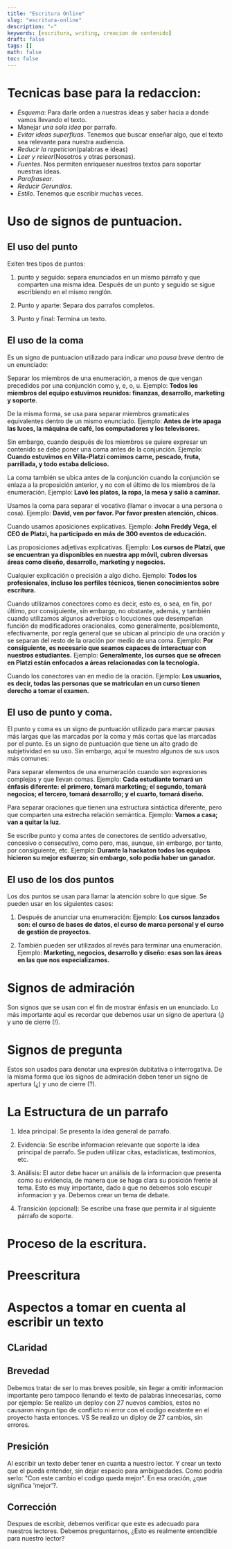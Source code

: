 ```yaml
---
title: "Escritura Online"
slug: "escritura-online"
description: "✍️"
keywords: [escritura, writing, creacion de contenido]
draft: false
tags: []
math: false
toc: false
---
```

# Tecnicas base para la redaccion:
- *Esquema*: Para darle orden a nuestras ideas y saber hacia a donde vamos llevando el texto.
- Manejar *una sola idea* por parrafo.
- *Evitar ideas superfluas*. Tenemos que buscar enseñar algo, que el texto sea relevante para nuestra audiencia.
- *Reducir la repeticion*(palabras e ideas)
- *Leer y releer*(Nosotros y otras personas).
- *Fuentes*. Nos permiten enriqueser nuestros textos para soportar nuestras ideas.
- *Parafrasear*.
- *Reducir Gerundios*.
- *Estilo*. Tenemos que escribir muchas veces.

# Uso de signos de puntuacion.

## El uso del punto
Exiten tres tipos de puntos:
1. punto y seguido: separa enunciados en un mismo párrafo y que comparten una misma idea. Después de un punto y seguido se sigue escribiendo en el mismo renglón.

2. Punto y aparte: Separa dos parrafos completos.

3. Punto y final: Termina un texto.

## El uso de la coma
Es un signo de puntuacion utilizado para indicar *una pausa breve* dentro de un enunciado:

Separar los miembros de una enumeración, a menos de que vengan precedidos por una conjunción como y, e, o, u.
Ejemplo: **Todos los miembros del equipo estuvimos reunidos: finanzas, desarrollo, marketing y soporte**.

De la misma forma, se usa para separar miembros gramaticales equivalentes dentro de un mismo enunciado.
Ejemplo: **Antes de irte apaga las luces, la máquina de café, los computadores y los televisores.**

Sin embargo, cuando después de los miembros se quiere expresar un contenido se debe poner una coma antes de la conjunción.
Ejemplo: **Cuando estuvimos en Villa-Platzi comimos carne, pescado, fruta, parrillada, y todo estaba delicioso.**

La coma también se ubica antes de la conjunción cuando la conjunción se enlaza a la proposición anterior, y no con el último de los miembros de la enumeración.
Ejemplo: **Lavó los platos, la ropa, la mesa y salió a caminar.**

Usamos la coma para separar el vocativo (llamar o invocar a una persona o cosa).
Ejemplo: **David, ven por favor.
Por favor presten atención, chicos.**

Cuando usamos aposiciones explicativas.
Ejemplo: **John Freddy Vega, el CEO de Platzi, ha participado en más de 300 eventos de educación.**

Las proposiciones adjetivas explicativas.
Ejemplo: **Los cursos de Platzi, que se encuentran ya disponibles en nuestra app móvil, cubren diversas áreas como diseño, desarrollo, marketing y negocios.**

Cualquier explicación o precisión a algo dicho.
Ejemplo: **Todos los profesionales, incluso los perfiles técnicos, tienen conocimientos sobre escritura.**

Cuando utilizamos conectores como es decir, esto es, o sea, en fin, por último, por consiguiente, sin embargo, no obstante, además, y también cuando utilizamos algunos adverbios o locuciones que desempeñan función de modificadores oracionales, como generalmente, posiblemente, efectivamente, por regla general que se ubican al principio de una oración y se separan del resto de la oración por medio de una coma.
Ejemplo: **Por consiguiente, es necesario que seamos capaces de interactuar con nuestros estudiantes.**
Ejemplo: **Generalmente, los cursos que se ofrecen en Platzi están enfocados a áreas relacionadas con la tecnología.**

Cuando los conectores van en medio de la oración.
Ejemplo: **Los usuarios, es decir, todas las personas que se matriculan en un curso tienen derecho a tomar el examen.**

## El uso de punto y coma.

El punto y coma es un signo de puntuación utilizado para marcar pausas más largas que las marcadas por la coma y más cortas que las marcadas por el punto. Es un signo de puntuación que tiene un alto grado de subjetividad en su uso. Sin embargo, aquí te muestro algunos de sus usos más comunes:

Para separar elementos de una enumeración cuando son expresiones complejas y que llevan comas.
Ejemplo: **Cada estudiante tomará un énfasis diferente: el primero, tomará marketing; el segundo, tomará negocios; el tercero, tomará desarrollo; y el cuarto, tomará diseño.**

Para separar oraciones que tienen una estructura sintáctica diferente, pero que comparten una estrecha relación semántica.
Ejemplo: **Vamos a casa; van a quitar la luz.**

Se escribe punto y coma antes de conectores de sentido adversativo, concesivo o consecutivo, como pero, mas, aunque, sin embargo, por tanto, por consiguiente, etc.
Ejemplo: **Durante la hackaton todos los equipos hicieron su mejor esfuerzo; sin embargo, solo podía haber un ganador.**

## El uso de los dos puntos

Los dos puntos se usan para llamar la atención sobre lo que sigue. Se pueden usar en los siguientes casos:

1. Después de anunciar una enumeración:
Ejemplo: **Los cursos lanzados son: el curso de bases de datos, el curso de marca personal y el curso de gestión de proyectos.**

2. También pueden ser utilizados al revés para terminar una enumeración.
Ejemplo: **Marketing, negocios, desarrollo y diseño: esas son las áreas en las que nos especializamos.**

# Signos de admiración

Son signos que se usan con el fin de mostrar énfasis en un enunciado. Lo más importante aquí es recordar que debemos usar un signo de apertura (¡) y uno de cierre (!).

# Signos de pregunta

Estos son usados para denotar una expresión dubitativa o interrogativa. De la misma forma que los signos de admiración deben tener un signo de apertura (¿) y uno de cierre (?).

# La Estructura de un parrafo

1. Idea principal: Se presenta la idea general de parrafo.

2. Evidencia: Se escribe informacion relevante que soporte la idea principal de parrafo. Se puden utilizar citas, estadísticas, testimonios, etc.

3. Análisis: El autor debe hacer un análisis de la informacion que presenta como su evidencia, de manera que se haga clara su posición frente al tema. Esto es muy importante, dado a que no debemos solo escupir informacion y ya. Debemos crear un tema de debate.

4. Transición (opcional): Se escribe una frase que permita ir al siguiente párrafo de soporte.


# Proceso de la escritura.

# Preescritura


# Aspectos a tomar en cuenta al escribir un texto
## CLaridad
## Brevedad
Debemos tratar de ser lo mas breves posible, sin llegar a omitir informacion importante pero tampoco llenando el texto de palabras innecesarias, como por ejemplo:
    Se realizo un deploy con 27 nuevos cambios, estos no causaron ningun tipo de conflicto ni error con el codigo existente en el proyecto hasta entonces.
    VS
    Se realizo un diploy de 27 cambios, sin errores.
## Presición
Al escribir un texto deber tener en cuanta a nuestro lector. Y crear un texto que el pueda entender, sin dejar espacio para ambiguedades. Como podria serlo: "Con este cambio el codigo queda mejor". En esa oración, ¿que significa 'mejor'?.
## Corrección
Despues de escribir, debemos verificar que este es adecuado para nuestros lectores. Debemos preguntarnos, ¿Esto es realmente entendible para nuestro lector?
